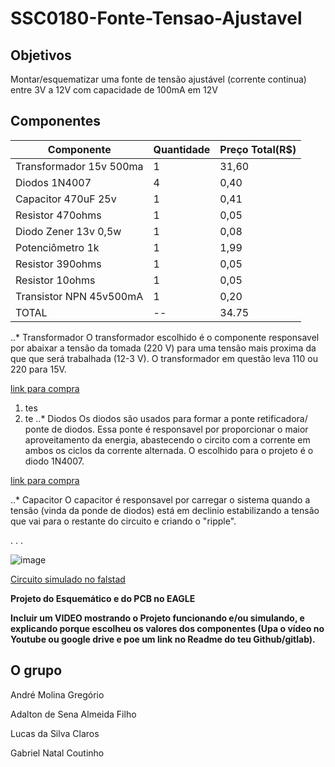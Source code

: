 # SSC0180-Fonte-Tensao-Ajustavel

## Objetivos
Montar/esquematizar uma fonte de tensão ajustável (corrente continua)  entre 3V a 12V com capacidade de 100mA em 12V

## Componentes
Componente     | Quantidade | Preço Total(R$)
---            | ---        | ---
Transformador 15v 500ma | 1          | 31,60
Diodos 1N4007           | 4          | 0,40
Capacitor 470uF 25v     | 1          | 0,41
Resistor 470ohms        | 1          | 0,05
Diodo Zener 13v 0,5w    | 1          | 0,08
Potenciômetro 1k        | 1          | 1,99
Resistor 390ohms        | 1          | 0,05
Resistor 10ohms         | 1          | 0,05
Transistor NPN 45v500mA | 1          | 0,20
TOTAL | -- | 34.75

..* Transformador
O transformador escolhido é o componente responsavel por abaixar a tensão da tomada (220 V) para uma tensão mais proxima da que que será trabalhada (12-3 V). O transformador em questão leva 110 ou 220 para 15V.

[link para compra](https://www.baudaeletronica.com.br/transformador-trafo-500ma-15v.html)

1. tes
2. te
..* Diodos
Os diodos são usados para formar a ponte retificadora/ ponte de diodos. Essa ponte é responsavel por proporcionar o maior aproveitamento da energia, abastecendo o circito com a corrente em ambos os ciclos da corrente alternada. O escolhido para o projeto é o diodo 1N4007.

[link para compra](https://www.baudaeletronica.com.br/diodo-1n4007.html)

..* Capacitor
O capacitor é responsavel por carregar o sistema quando a tensão (vinda da ponde de diodos) está em declinio estabilizando a tensão que vai para o restante do circuito e criando o "ripple". 

.
.
.

![image](https://user-images.githubusercontent.com/70608303/126587615-77a5b935-c136-45e0-a507-f490d6816679.png)


[Circuito simulado no falstad](https://www.falstad.com/circuit/circuitjs.html?ctz=CQAgjCAMB0l3BWcAOaAmA7MgnGB-kA2MAFgwTRBMJCRIGZaBTAWjDACgB3K5SENMmRUwNQcMgd6JEAC8mAOyYAnNvRYyIYaBlL0KyMNkFh4aVhigDY8W3cjJNjTrJFihbgWhmV5S1WDqJBzKnqL8JKJeMhEYkjwIJD4eJHwCHvG0SeCE-ImaxlDcnmjeVKnRRaH5lTXiVmBomZE04VmauUUALlTYYg7tAgP8ECyE0PT0kCSQCLmQ9Lr0jUgwuqm4k5hYkISElKb8ACZMAGYAhgCuADZdHADGIPoHnc-pElA205ZG6HtJ2AQyAwqUIjhoMDgnB4pU0GH6wjA8KKMLKTWEsPAyMy9CaAgwlHR+MoOLxRNx-EwJOKVPeTwodMytLabzakiOTzJA2ZnUoJwuNzuHNpaDmlSJfLOV1uHGFBIEYopQwxIH50qF4u58rakoFMoAbuBsszskiIeAQK9TFZ+DAEBwACpGuEI4lWGKwMEkEmwEhAwggmbGEjYPhkaylabUabGBALQKsKIwbApkK8SkpNLeW1UODFJIYsoFrEQmny0VicsZDhImSpEbI+uVLTwT6IEAAJSYAGcAJbdrrnBT3Jj5ipm9MlooAD2dOQxjSxEBkwgdyiH3dOAHtlABbc5HHcAHW7eAAahxZ9mBNapkg0IEqCBhAAFLcKLpME9drq9069+4Dx3c5LyeRc8EoehCjwOhnxAABhc4AAdznuXsumPbsThPAAxXtbnXABzJhd1AqDsCeSBKAYJA7yfYQAC1FBUE9An1UDvSQCDaCmcB8HokA3w-AAr4dey3XcmC6ZQt1YgBrb8mEIm4gOUUD8Ao7wkCBSkKhXBDzmUQiQJ4N56haRlilZToLLZDgtyGS0YlzUNOVtaAIEpRzGAdRRuwAY9krDzhPDD9yOECHIo3F3UgVyZk+LQBBAaKQF8hQAqC5CAGfuxPELN3w6TzmI0iHJoQhnKDDF3MJZKaB8vzApPBQCsAoyQKAA)

**Projeto do Esquemático e do PCB no EAGLE**

**Incluir um VIDEO mostrando o Projeto funcionando e/ou simulando, e explicando porque escolheu os valores dos componentes (Upa o vídeo no Youtube ou google drive e poe um link no Readme do teu Github/gitlab).**

## O grupo

André Molina Gregório

Adalton de Sena Almeida Filho

Lucas da Silva Claros

Gabriel Natal Coutinho

